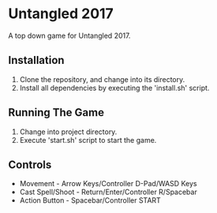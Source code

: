 # Untangled 2017

A top down game for Untangled 2017.

## Installation

1. Clone the repository, and change into its directory.
2. Install all dependencies by executing the 'install.sh' script.

## Running The Game

1. Change into project directory.
2. Execute 'start.sh' script to start the game.

## Controls

* Movement - Arrow Keys/Controller D-Pad/WASD Keys
* Cast Spell/Shoot - Return/Enter/Controller R/Spacebar
* Action Button - Spacebar/Controller START